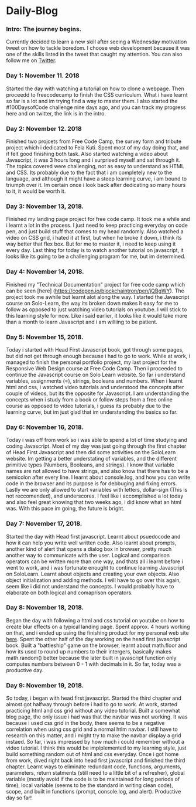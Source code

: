 # Daily-Blog

### Intro: The journey begins.

Currently decided to learn a new skill after seeing a Wednesday motivation tweet on how to tackle boredom. I choose web development because it was one of the skills listed in the tweet that caught my attention. You can also follow me on [Twitter](https://twitter.com/blockchaintron).

### Day 1: November 11. 2018

Started the day with watching a tutorial on how to clone a webpage. Then proceedd to freecodecamp to finish the CSS curriculum. What i have learnt so far is a lot and im trying find a way to master them. I also started the #100DaysofCode challenge nine days ago, and you can track my progress here and on twitter, the link is in the intro.

### Day 2: November 12. 2018

Finished two projcets from Free Code Camp, the survey form and tribute project which i dedicated to Fela Kuti. Spent most of my day doing that, and if felt good finishing both task. Also started watching a video about Javascript, it was 3 hours long and i surprised myself and sat through it. The topics covered were challenging, not as easy to understand as HTML and CSS. Its probably due to the fact that i am completely new to the language, and although it might have a steep learning curve, i am bound to triumph over it. Im certain once i look back after dedicating so many hours to it, it would be worth it.

### Day 3: November 13, 2018.

Finished my landing page project for free code camp. It took me a while and i learnt a lot in the process. I just need to keep practicing everyday on code pen, and just build stuff that comes to my head randomly. Also watched a video on CSS grid, i hated it at first, but when he broke it down, i think its way better that flex box. But for me to master it, i need to keep using it every day. Last thing for today is to watch another tutorial on javascript, it looks like its going to be a challenging program for me, but im determined.

### Day 4: November 14, 2018.

Finished my "Technical Documentation" project for free code camp which can be seen [here] (https://codepen.io/blockchaintron/pen/jQBgWY). The project took me awhile but learnt alot along the way. I started the Javascript course on Solo-Learn, the way its broken down makes it easy for me to follow as opposed to just watching video tutorials on youtube. I will stick to this learning style for now.  Like i said earlier, it looks like it would take more than a month to learn Javascript and i am williing to be patient.


### Day 5: November 15, 2018.

Today i started with Head First Javascript book, got through some pages, but did not get through enough because i had to go to work. While at work, i managed to finish the personal portfolio project, my last project for the Responsive Web Design course at Free Code Camp. Then i proceeded to continue the Javascript course on Solo Learn website. So far i understand variables, assignments (=), strings, booleans and numbers. When i learnt html and css, i watched video tutorials and understood the concepts after couple of videos, but its the opposite for Javascript. I am understanding the concepts when i study from a book or  follow steps from a free online course as opposed to video tutorials, i guess its probably due to the learning curve, but im just glad that im understanding the basics so far. 

### Day 6: November 16, 2018.

Today i was off from work so i was able to spend a lot of time studying and coding Javascript. Most of my day was just going through the first chapter of Head First Javascript and then did some activities on the SoloLearn website. Im getting a better understating of variables, and the different primitive types (Numbers, Booleans, and strings). I know that variable names are not allowed to have strings, and also know that there has to be a semicolon after every line. I learnt about console.log, and how you can write code in the browser and its purpose is for debbuging and fixing errors. Lastly we are only allowed to start variables with letters, dollar-sign (This is not reccomended), and underscores. I feel like i accomplished a lot today and also feel great knowing that two weeks ago, i did know what an html was. With this pace im going, the future is bright.

### Day 7: November 17, 2018.

Started the day with Head first javascript. Learnt about psuedocode and how it can help you write well written code. Also learnt about prompts, another kind of alert that opens a dialog box in browser, pretty much another way to communicate with the user. Logical and comparison operators can be written more than one way, and thats all i learnt before i went to work, and i was fortunate enought to continue learning Javascript on SoloLearn. Learnt about objects and creating your own objects. Also object initialization and adding methods. I will have to go over this again, seem like i did not understand the concepts. I would probably have to elaborate on both logical and comaprison operators. 

### Day 8: November 18, 2018.

Began the day with following a html and css tutorial on youtube on how to create blur effects on a typical landing page. Spent approx. 4 hours working on that, and i ended up using the finishing product for my personal web site [here](https://oluadeleye.io). Spent the other half of the day working on the head first javascript book. Built a "battleship" game on the browser, learnt about math.floor and how its used to round up numbers to their intergers, basically makes math.random() better because the later built in javascript function only computes numbers between 0 - 1 with decimals in it. So far, today was a productive day.

### Day 9: November 19, 2018.

So today, i began with head first javascript. Started the third chapter and almost got halfway through before i had to go to work. At work, started practicing html and css grid without any video tutorial. Built a somewhat blog page, the only issue i had was that the navbar was not working. It was because i used css grid in the body, there seems to be a negative correlation when using css grid and a normal htlm navbar. I still have to research on this matter, and i might try to make the navbar display a grid instaed. So far, i was impressed by how much i could remember without a video tutorial. I think this would be implplemented to my learning style, just build something random out of html and css everyday. Once i got home from work, dived right back into head first javascript and finished the third chapter. Learnt ways to eliminate redundant code, functions, arguments, parameters, return statments (still need to a little bit of a refresher), global variable (mostly avoid if the code is to be maintained for long periods of time), local variable (seems to be the standard in writing clean code), scope, and built in functions (prompt, console.log, and alert). Productive day so far!

